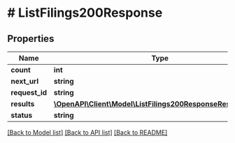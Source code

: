 # # ListFilings200Response

## Properties

Name | Type | Description | Notes
------------ | ------------- | ------------- | -------------
**count** | **int** |  |
**next_url** | **string** |  | [optional]
**request_id** | **string** |  |
**results** | [**\OpenAPI\Client\Model\ListFilings200ResponseResultsInner[]**](ListFilings200ResponseResultsInner.md) |  |
**status** | **string** |  |

[[Back to Model list]](../../README.md#models) [[Back to API list]](../../README.md#endpoints) [[Back to README]](../../README.md)
